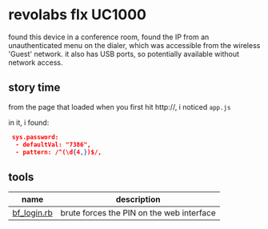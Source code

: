 # revolabs flx UC1000

found this device in a conference room, found the IP from an unauthenticated menu on the dialer, which was accessible from the wireless 'Guest' network. it also has USB ports, so potentially available without network access.

## story time

from the page that loaded when you first hit http://<device>, i noticed `app.js`

in it, i found:
```json
 sys.password:
  - defaultVal: "7386",
  - pattern: /^(\d{4,})$/,
```


## tools
name | description
-----|-------------
[bf_login.rb](bf_login.rb) | brute forces the PIN on the web interface